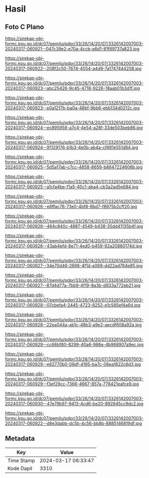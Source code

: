 # Hasil

## Foto C Plano

https://sirekap-obj-formc.kpu.go.id/dc07/pemilu/pdpr/33/26/14/20/07/3326142007003-20240317-060921--047c39e2-e70a-4ccb-a6d1-81f89737a823.jpg

https://sirekap-obj-formc.kpu.go.id/dc07/pemilu/pdpr/33/26/14/20/07/3326142007003-20240317-060922--208f2c50-7674-4054-a4d9-7a1747444208.jpg

https://sirekap-obj-formc.kpu.go.id/dc07/pemilu/pdpr/33/26/14/20/07/3326142007003-20240317-060923--abc25426-9c45-4718-9226-18aab01b3d1f.jpg

https://sirekap-obj-formc.kpu.go.id/dc07/pemilu/pdpr/33/26/14/20/07/3326142007003-20240317-060923--e0a1217b-ba0a-48bf-9bb6-ebb134d0212c.jpg

https://sirekap-obj-formc.kpu.go.id/dc07/pemilu/pdpr/33/26/14/20/07/3326142007003-20240317-060924--ec895959-a7c4-4e54-a28f-33de503beb86.jpg

https://sirekap-obj-formc.kpu.go.id/dc07/pemilu/pdpr/33/26/14/20/07/3326142007003-20240317-060924--91129176-b1b3-4e0b-ab4a-cf491e551d84.jpg

https://sirekap-obj-formc.kpu.go.id/dc07/pemilu/pdpr/33/26/14/20/07/3326142007003-20240317-060925--5d5a17ab-c7cc-4858-8659-b8647224606b.jpg

https://sirekap-obj-formc.kpu.go.id/dc07/pemilu/pdpr/33/26/14/20/07/3326142007003-20240317-060925--a1cfa4be-f1a5-40c1-aba4-cb3a2ad5e684.jpg

https://sirekap-obj-formc.kpu.go.id/dc07/pemilu/pdpr/33/26/14/20/07/3326142007003-20240317-060926--e8ffac76-73e0-4bf8-8bd7-f8975b2cff20.jpg

https://sirekap-obj-formc.kpu.go.id/dc07/pemilu/pdpr/33/26/14/20/07/3326142007003-20240317-060926--464c840c-4887-4549-b438-35dd41135b4f.jpg

https://sirekap-obj-formc.kpu.go.id/dc07/pemilu/pdpr/33/26/14/20/07/3326142007003-20240317-060926--43ab4efd-8e71-4ed0-b459-92a20880174d.jpg

https://sirekap-obj-formc.kpu.go.id/dc07/pemilu/pdpr/33/26/14/20/07/3326142007003-20240317-060927--34e70d46-2696-4f1d-a069-dd22ad764e85.jpg

https://sirekap-obj-formc.kpu.go.id/dc07/pemilu/pdpr/33/26/14/20/07/3326142007003-20240317-060927--87d4d77a-7bb9-4f19-8a3b-d933a772eb21.jpg

https://sirekap-obj-formc.kpu.go.id/dc07/pemilu/pdpr/33/26/14/20/07/3326142007003-20240317-060928--07cbefa4-2445-4723-8252-e1c585ef4a6d.jpg

https://sirekap-obj-formc.kpu.go.id/dc07/pemilu/pdpr/33/26/14/20/07/3326142007003-20240317-060928--22ea044a-ab1c-48b3-a9e2-aecdf608a92a.jpg

https://sirekap-obj-formc.kpu.go.id/dc07/pemilu/pdpr/33/26/14/20/07/3326142007003-20240317-060929--cc66bf80-8299-40a6-986e-4b968907a9ec.jpg

https://sirekap-obj-formc.kpu.go.id/dc07/pemilu/pdpr/33/26/14/20/07/3326142007003-20240317-060929--e82770b0-08df-4195-ba7c-06ea1822c6d3.jpg

https://sirekap-obj-formc.kpu.go.id/dc07/pemilu/pdpr/33/26/14/20/07/3326142007003-20240317-060929--f3ef29cc-7366-4667-857a-778421eafce9.jpg

https://sirekap-obj-formc.kpu.go.id/dc07/pemilu/pdpr/33/26/14/20/07/3326142007003-20240317-060930--47e79b97-9413-4cd6-be20-892845cc9dc2.jpg

https://sirekap-obj-formc.kpu.go.id/dc07/pemilu/pdpr/33/26/14/20/07/3326142007003-20240317-060922--d8e3dabb-dc5b-4c56-bb8b-8885146819df.jpg


## Metadata

| Key        | Value               |
| ---------- | ------------------- |
| Time Stamp | 2024-03-17 06:33:47 |
| Kode Dapil | 3310                |



